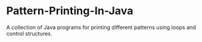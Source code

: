 # Pattern-Printing-In-Java
A collection of Java programs for printing different patterns using loops and control structures.
